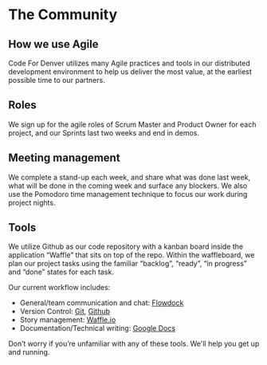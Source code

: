 # The Community

## How we use Agile

Code For Denver utilizes many Agile practices and tools in our distributed development environment to help us deliver the most value, at the earliest possible time to our partners.

## Roles

We sign up for the agile roles of Scrum Master and Product Owner for each project, and our Sprints last two weeks and end in demos.

## Meeting management

We complete a stand-up each week, and share what was done last week, what will be done in the coming week and surface any blockers. We also use the Pomodoro time management technique to focus our work during project nights.

## Tools

We utilize Github as our code repository with a kanban board inside the application “Waffle” that sits on top of the repo.  Within the waffleboard, we plan our project tasks using the familiar “backlog”, “ready”, “in progress” and “done” states for each task.

Our current workflow includes:

- General/team communication and chat: [Flowdock](http://www.flowdock.com)
- Version Control: [Git](http://git-scm.com/), [Github](https://github.com/codefordenver)
- Story management: [Waffle.io](https://waffle.io/)
- Documentation/Technical writing: [Google Docs](https://drive.google.com/folderview?id=0B15HLk4_JV3nWjkyOGtFUmhKZDQ&amp;usp=sharing_eid)

Don’t worry if you’re unfamiliar with any of these tools. We'll help you get up and running.
